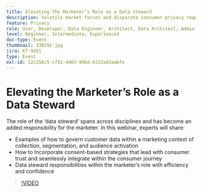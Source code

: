 ```yaml
---
title: Elevating the Marketer’s Role as a Data Steward
description: Volatile market forces and disparate consumer privacy requirements can present daunting scenarios for the digital marketer. To keep campaigns on the right side of regulations, marketing teams need their IT counterparts to have a streamlined process for future-proofing the data governance process — one that ideally empowers everyone to follow and enforce rules of responsible usage of consumer data. Hear from Adobe and Scotiabank Digital on key considerations for responsible data management.
feature: Privacy
role: User, Developer, Data Engineer, Architect, Data Architect, Admin, Leader
level: Beginner, Intermediate, Experienced
doc-type: Event
thumbnail: 338292.jpg
jira: KT-9301
type: Event
exl-id: 12c258c5-cf91-4403-99bd-6322a92aabfe
---
```

# Elevating the Marketer’s Role as a Data Steward

The role of the ‘data steward’ spans across disciplines and has become an added responsibility for the marketer. In this webinar, experts will share:

* Examples of how to govern customer data within a marketing context of collection, segmentation, and audience activation
* How to Incorporate consent-based strategies that lead with consumer trust and seamlessly integrate within the consumer journey
* Data steward responsibilities within the marketer’s role with efficiency and confidence

>[!VIDEO](https://video.tv.adobe.com/v/338292/?learn=on)
